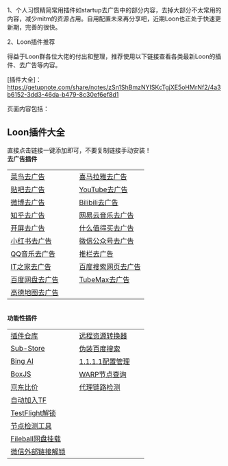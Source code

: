 1、个人习惯精简常用插件如startup去广告中的部分内容，去掉大部分不太常用的内容，减少mitm的资源占用。自用配置未来再分享吧，近期Loon也正处于快速更新期，完善的很快。

2、Loon插件推荐

得益于Loon群各位大佬的付出和整理，推荐使用以下链接查看各类最新Loon的插件、去广告等内容。

[插件大全]：https://getupnote.com/share/notes/zSn1ShBmzNYISKcTgjXE5oHMrNf2/4a3b6152-3dd3-46da-b479-8c30ef6ef8d1

页面内容包括：
<h2 at_="" at_transbg="" at_border="">Loon插件大全</h2>
<div at_="" at_transbg="" at_border="">
<span class="shine-text-orange" at_="" at_transbg="" at_border="">直接点击链接一键添加即可，不要复制链接手动安装！</span></div>
<div at_="" at_transbg="" at_border="">
<b at_="" at_transbg="" at_border="">去广告插件</b></div>
<div style="" at_="" at_transbg="" at_border="">
<div class="shine-table-wrapper" style="" at_="" at_transbg="" at_border="">
<table style="" at_="" at_transbg="" at_border="">
<colgroup at_="" at_transbg="" at_border="">
<col style="width: 160px;" at_="" at_transbg="" at_border="">
<col style="width: 160px;" at_="" at_transbg="" at_border=""></colgroup>
<tbody at_="" at_transbg="">
<tr at_="" at_transbg="" at_border="">
<td at_="" at_transbg="" at_border="">
<a href="https://www.nsloon.com/openloon/import?plugin=https://gitlab.com/lodepuly/vpn_tool/-/raw/main/Tool/Loon/Plugin/Cainiao_remove_ads.plugin" title="https://www.nsloon.com/openloon/import?plugin=https://gitlab.com/lodepuly/vpn_tool/-/raw/main/Tool/Loon/Plugin/Cainiao_remove_ads.plugin" at_="" at_transbg="" at_border="">菜鸟去广告</a>
<br at_=""></td>
<td at_="" at_transbg="" at_border="">
<a href="https://www.nsloon.com/openloon/import?plugin=https://gitlab.com/lodepuly/vpn_tool/-/raw/main/Tool/Loon/Plugin/Himalaya_remove_ads.plugin" title="https://www.nsloon.com/openloon/import?plugin=https://gitlab.com/lodepuly/vpn_tool/-/raw/main/Tool/Loon/Plugin/Himalaya_remove_ads.plugin" at_="" at_transbg="" at_border="">喜马拉雅去广告</a></td></tr>
<tr at_="" at_transbg="" at_border="">
<td at_="" at_transbg="" at_border="">
<a href="https://www.nsloon.com/openloon/import?plugin=https://gitlab.com/lodepuly/vpn_tool/-/raw/main/Tool/Loon/Plugin/Tieba_remove_ads.plugin" title="https://www.nsloon.com/openloon/import?plugin=https://gitlab.com/lodepuly/vpn_tool/-/raw/main/Tool/Loon/Plugin/Tieba_remove_ads.plugin" at_="" at_transbg="" at_border="">贴吧去广告</a></td>
<td at_="" at_transbg="" at_border="">
<a href="https://www.nsloon.com/openloon/import?plugin=https://gitlab.com/lodepuly/vpn_tool/-/raw/main/Tool/Loon/Plugin/YouTube_remove_ads.plugin" title="https://www.nsloon.com/openloon/import?plugin=https://gitlab.com/lodepuly/vpn_tool/-/raw/main/Tool/Loon/Plugin/YouTube_remove_ads.plugin" at_="" at_transbg="" at_border="">YouTube去广告</a></td></tr>
<tr at_="" at_transbg="" at_border="">
<td at_="" at_transbg="" at_border="">
<a href="https://www.nsloon.com/openloon/import?plugin=https://gitlab.com/lodepuly/vpn_tool/-/raw/main/Tool/Loon/Plugin/Weibo_remove_ads.plugin" title="https://www.nsloon.com/openloon/import?plugin=https://gitlab.com/lodepuly/vpn_tool/-/raw/main/Tool/Loon/Plugin/Weibo_remove_ads.plugin" at_="" at_transbg="" at_border="">微博去广告</a></td>
<td at_="" at_transbg="" at_border="">
<a href="https://www.nsloon.com/openloon/import?plugin=https://gitlab.com/lodepuly/vpn_tool/-/raw/main/Tool/Loon/Plugin/Bilibili_remove_ads.plugin" title="https://www.nsloon.com/openloon/import?plugin=https://gitlab.com/lodepuly/vpn_tool/-/raw/main/Tool/Loon/Plugin/Bilibili_remove_ads.plugin" at_="" at_transbg="" at_border="">Bilibili去广告</a></td></tr>
<tr at_="" at_transbg="" at_border="">
<td at_="" at_transbg="" at_border="">
<a href="https://www.nsloon.com/openloon/import?plugin=https://gitlab.com/lodepuly/vpn_tool/-/raw/main/Tool/Loon/Plugin/Zhihu_remove_ads.plugin" title="https://www.nsloon.com/openloon/import?plugin=https://gitlab.com/lodepuly/vpn_tool/-/raw/main/Tool/Loon/Plugin/Zhihu_remove_ads.plugin" at_="" at_transbg="" at_border="">知乎去广告</a></td>
<td at_="" at_transbg="" at_border="">
<a href="https://www.nsloon.com/openloon/import?plugin=https://gitlab.com/lodepuly/vpn_tool/-/raw/main/Tool/Loon/Plugin/NeteaseCloudMusic_remove_ads.plugin" title="https://www.nsloon.com/openloon/import?plugin=https://gitlab.com/lodepuly/vpn_tool/-/raw/main/Tool/Loon/Plugin/NeteaseCloudMusic_remove_ads.plugin" at_="" at_transbg="" at_border="">网易云音乐去广告</a></td></tr>
<tr at_="" at_transbg="" at_border="">
<td style="" at_="" at_transbg="" at_border="">
<a href="https://www.nsloon.com/openloon/import?plugin=https://gitlab.com/lodepuly/vpn_tool/-/raw/main/Tool/Loon/Plugin/Remove_splash_screen_ads.plugin" title="https://www.nsloon.com/openloon/import?plugin=https://gitlab.com/lodepuly/vpn_tool/-/raw/main/Tool/Loon/Plugin/Remove_splash_screen_ads.plugin" at_="" at_transbg="" at_border="">开屏去广告</a></td>
<td at_="" at_transbg="" at_border="">
<a href="https://www.nsloon.com/openloon/import?plugin=https://gitlab.com/lodepuly/vpn_tool/-/raw/main/Tool/Loon/Plugin/smzdm_remove_ads.plugin" title="https://www.nsloon.com/openloon/import?plugin=https://gitlab.com/lodepuly/vpn_tool/-/raw/main/Tool/Loon/Plugin/smzdm_remove_ads.plugin" at_="" at_transbg="" at_border="">什么值得买去广告</a></td></tr>
<tr at_="" at_transbg="" at_border="">
<td at_="" at_transbg="" at_border="">
<a href="https://www.nsloon.com/openloon/import?plugin=https://gitlab.com/lodepuly/vpn_tool/-/raw/main/Tool/Loon/Plugin/RedPaper_remove_ads.plugin" title="https://www.nsloon.com/openloon/import?plugin=https://gitlab.com/lodepuly/vpn_tool/-/raw/main/Tool/Loon/Plugin/RedPaper_remove_ads.plugin" at_="" at_transbg="" at_border="">小红书去广告</a></td>
<td at_="" at_transbg="" at_border="">
<a href="https://www.nsloon.com/openloon/import?plugin=https://gitlab.com/lodepuly/vpn_tool/-/raw/main/Tool/Loon/Plugin/Weixin_Official_Accounts_remove_ads.plugin" title="https://www.nsloon.com/openloon/import?plugin=https://gitlab.com/lodepuly/vpn_tool/-/raw/main/Tool/Loon/Plugin/Weixin_Official_Accounts_remove_ads.plugin" at_="" at_transbg="" at_border="">微信公众号去广告</a></td></tr>
<tr at_="" at_transbg="" at_border="">
<td at_="" at_transbg="" at_border="">
<a href="https://www.nsloon.com/openloon/import?plugin=https://gitlab.com/lodepuly/vpn_tool/-/raw/main/Tool/Loon/Plugin/QQMusic_remove_ads.plugin" title="https://www.nsloon.com/openloon/import?plugin=https://gitlab.com/lodepuly/vpn_tool/-/raw/main/Tool/Loon/Plugin/QQMusic_remove_ads.plugin" at_="" at_transbg="" at_border="">QQ音乐去广告</a></td>
<td at_="" at_transbg="" at_border="">
<a href="https://www.nsloon.com/openloon/import?plugin=https://gitlab.com/lodepuly/vpn_tool/-/raw/main/Tool/Loon/Plugin/Daily_remove_ads.plugin" title="https://www.nsloon.com/openloon/import?plugin=https://gitlab.com/lodepuly/vpn_tool/-/raw/main/Tool/Loon/Plugin/Daily_remove_ads.plugin" at_="" at_transbg="" at_border="">推栏去广告</a></td></tr>
<tr at_="" at_transbg="" at_border="">
<td at_="" at_transbg="" at_border="">
<a href="https://www.nsloon.com/openloon/import?plugin=https://gitlab.com/lodepuly/vpn_tool/-/raw/main/Tool/Loon/Plugin/IThome_remove_ads.plugin" title="https://www.nsloon.com/openloon/import?plugin=https://gitlab.com/lodepuly/vpn_tool/-/raw/main/Tool/Loon/Plugin/IThome_remove_ads.plugin" at_="" at_transbg="" at_border="">IT之家去广告</a></td>
<td at_="" at_transbg="" at_border="">
<a href="https://www.nsloon.com/openloon/import?plugin=https://gitlab.com/lodepuly/vpn_tool/-/raw/main/Tool/Loon/Plugin/BaiduSearchWebpage_remove_ads.plugin" at_="" at_transbg="" at_border="">百度搜索网页去广告</a></td></tr>
<tr at_="" at_transbg="" at_border="">
<td style="" at_="" at_transbg="" at_border="">
<a href="https://www.nsloon.com/openloon/import?plugin=https://gitlab.com/lodepuly/vpn_tool/-/raw/main/Tool/Loon/Plugin/BaiduNetDisk_remove_ads.plugin" title="https://www.nsloon.com/openloon/import?plugin=https://gitlab.com/lodepuly/vpn_tool/-/raw/main/Tool/Loon/Plugin/BaiduNetDisk_remove_ads.plugin" at_="" at_transbg="" at_border="">百度网盘去广告</a></td>
<td at_="" at_transbg="" at_border="">
<a href="https://www.nsloon.com/openloon/import?plugin=https://gitlab.com/lodepuly/vpn_tool/-/raw/main/Tool/Loon/Plugin/TubeMax_remove_ads.plugin" at_="" at_transbg="" at_border="">TubeMax去广告</a></td></tr>
<tr at_="" at_transbg="" at_border="">
<td at_="" at_transbg="" at_border="">
<a href="https://www.nsloon.com/openloon/import?plugin=https://gitlab.com/lodepuly/vpn_tool/-/raw/main/Tool/Loon/Plugin/Amap_remove_ads.plugin" title="https://www.nsloon.com/openloon/import?plugin=https://gitlab.com/lodepuly/vpn_tool/-/raw/main/Tool/Loon/Plugin/Amap_remove_ads.plugin" at_="" at_transbg="" at_border="">高德地图去广告</a></td>
<td at_="" at_transbg="" at_border="">
<br at_=""></td></tr></tbody></table></div>
<div at_="" at_transbg="" at_border="">
<br at_=""></div></div>
<div at_="" at_transbg="" at_border="">
<b at_="" at_transbg="" at_border="">功能性插件</b></div>
<div at_="" at_transbg="" at_border="">
<div class="shine-table-wrapper" at_="" at_transbg="" at_border="">
<table at_="" at_transbg="" at_border="">
<colgroup at_="" at_transbg="" at_border="">
<col style="width: 160px;" at_="" at_transbg="" at_border="">
<col style="width: 160px;" at_="" at_transbg="" at_border=""></colgroup>
<tbody at_="" at_transbg="">
<tr at_="" at_transbg="" at_border="">
<td at_="" at_transbg="" at_border="">
<a href="https://www.nsloon.com/openloon/import?plugin=https://gitlab.com/lodepuly/vpn_tool/-/raw/main/Tool/Loon/Plugin/LoonGallery.plugin" title="https://www.nsloon.com/openloon/import?plugin=https://gitlab.com/lodepuly/vpn_tool/-/raw/main/Tool/Loon/Plugin/LoonGallery.plugin" at_="" at_transbg="" at_border="">插件仓库</a>
<br at_=""></td>
<td at_="" at_transbg="" at_border="">
<a href="https://www.nsloon.com/openloon/import?plugin=https://gitlab.com/lodepuly/vpn_tool/-/raw/main/Tool/Loon/Plugin/RemoteResourceConverter.plugin" title="https://www.nsloon.com/openloon/import?plugin=https://gitlab.com/lodepuly/vpn_tool/-/raw/main/Tool/Loon/Plugin/RemoteResourceConverter.plugin" at_="" at_transbg="" at_border="">远程资源转换器</a></td></tr>
<tr at_="" at_transbg="" at_border="">
<td at_="" at_transbg="" at_border="">
<a href="https://www.nsloon.com/openloon/import?plugin=https://gitlab.com/lodepuly/vpn_tool/-/raw/main/Tool/Loon/Plugin/Sub-Store.plugin" title="https://www.nsloon.com/openloon/import?plugin=https://gitlab.com/lodepuly/vpn_tool/-/raw/main/Tool/Loon/Plugin/Sub-Store.plugin" at_="" at_transbg="" at_border="">Sub-Store</a>
<br at_=""></td>
<td at_="" at_transbg="" at_border="">
<a href="https://www.nsloon.com/openloon/import?plugin=https://gitlab.com/lodepuly/vpn_tool/-/raw/main/Tool/Loon/Plugin/Replace_baidu_search_user-agent.plugin" title="https://www.nsloon.com/openloon/import?plugin=https://gitlab.com/lodepuly/vpn_tool/-/raw/main/Tool/Loon/Plugin/Replace_baidu_search_user-agent.plugin" at_="" at_transbg="" at_border="">伪装百度搜索</a></td></tr>
<tr at_="" at_transbg="" at_border="">
<td at_="" at_transbg="" at_border="">
<a href="https://www.nsloon.com/openloon/import?plugin=https://gitlab.com/lodepuly/vpn_tool/-/raw/main/Tool/Loon/Plugin/BingAI.plugin" title="https://www.nsloon.com/openloon/import?plugin=https://gitlab.com/lodepuly/vpn_tool/-/raw/main/Tool/Loon/Plugin/BingAI.plugin" at_="" at_transbg="" at_border="">Bing AI</a></td>
<td at_="" at_transbg="" at_border="">
<a href="https://www.nsloon.com/openloon/import?plugin=https://gitlab.com/lodepuly/vpn_tool/-/raw/main/Tool/Loon/Plugin/1.1.1.1.plugin" title="https://www.nsloon.com/openloon/import?plugin=https://gitlab.com/lodepuly/vpn_tool/-/raw/main/Tool/Loon/Plugin/1.1.1.1.plugin" at_="" at_transbg="" at_border="">1.1.1.1配置管理</a></td></tr>
<tr at_="" at_transbg="" at_border="">
<td at_="" at_transbg="" at_border="">
<a href="https://www.nsloon.com/openloon/import?plugin=https://gitlab.com/lodepuly/vpn_tool/-/raw/main/Tool/Loon/Plugin/BoxJS.plugin" title="https://www.nsloon.com/openloon/import?plugin=https://gitlab.com/lodepuly/vpn_tool/-/raw/main/Tool/Loon/Plugin/BoxJS.plugin" at_="" at_transbg="" at_border="">BoxJS</a>
<br at_=""></td>
<td at_="" at_transbg="" at_border="">
<a href="https://www.nsloon.com/openloon/import?plugin=https://gitlab.com/lodepuly/vpn_tool/-/raw/main/Tool/Loon/Plugin/WARP_Node_Query.plugin" title="https://www.nsloon.com/openloon/import?plugin=https://gitlab.com/lodepuly/vpn_tool/-/raw/main/Tool/Loon/Plugin/WARP_Node_Query.plugin" at_="" at_transbg="" at_border="">WARP节点查询</a></td></tr>
<tr at_="" at_transbg="" at_border="">
<td at_="" at_transbg="" at_border="">
<a href="https://www.nsloon.com/openloon/import?plugin=https://gitlab.com/lodepuly/vpn_tool/-/raw/main/Tool/Loon/Plugin/JD_Price.plugin" title="https://www.nsloon.com/openloon/import?plugin=https://gitlab.com/lodepuly/vpn_tool/-/raw/main/Tool/Loon/Plugin/JD_Price.plugin" at_="" at_transbg="" at_border="">京东比价</a>&nbsp;
<br at_=""></td>
<td at_="" at_transbg="" at_border="">
<a href="https://www.nsloon.com/openloon/import?plugin=https://gitlab.com/lodepuly/vpn_tool/-/raw/main/Tool/Loon/Plugin/NodeLinkCheck.Plugin" title="https://www.nsloon.com/openloon/import?plugin=https://gitlab.com/lodepuly/vpn_tool/-/raw/main/Tool/Loon/Plugin/NodeLinkCheck.Plugin" at_="" at_transbg="" at_border="">代理链路检测</a></td></tr>
<tr at_="" at_transbg="" at_border="">
<td at_="" at_transbg="" at_border="">
<a href="https://www.nsloon.com/openloon/import?plugin=https://gitlab.com/lodepuly/vpn_tool/-/raw/main/Tool/Loon/Plugin/Auto_Join_TF.plugin" title="https://www.nsloon.com/openloon/import?plugin=https://gitlab.com/lodepuly/vpn_tool/-/raw/main/Tool/Loon/Plugin/Auto_Join_TF.plugin" at_="" at_transbg="" at_border="">自动加入TF</a>
<br at_=""></td>
<td at_="" at_transbg="" at_border="">
<br at_=""></td></tr>
<tr at_="" at_transbg="" at_border="">
<td at_="" at_transbg="" at_border="">
<a href="https://www.nsloon.com/openloon/import?plugin=https://gitlab.com/lodepuly/vpn_tool/-/raw/main/Tool/Loon/Plugin/TestFlight.plugin" title="https://www.nsloon.com/openloon/import?plugin=https://gitlab.com/lodepuly/vpn_tool/-/raw/main/Tool/Loon/Plugin/TestFlight.plugin" at_="" at_transbg="" at_border="">TestFlight解锁</a>
<br at_=""></td>
<td at_="" at_transbg="" at_border="">
<br at_=""></td></tr>
<tr at_="" at_transbg="" at_border="">
<td at_="" at_transbg="" at_border="">
<a href="https://www.nsloon.com/openloon/import?plugin=https://gitlab.com/lodepuly/vpn_tool/-/raw/main/Tool/Loon/Plugin/Node_detection_tool.plugin" title="https://www.nsloon.com/openloon/import?plugin=https://gitlab.com/lodepuly/vpn_tool/-/raw/main/Tool/Loon/Plugin/Node_detection_tool.plugin" at_="" at_transbg="" at_border="">节点检测工具</a>
<br at_=""></td>
<td at_="" at_transbg="" at_border="">
<br at_=""></td></tr>
<tr at_="" at_transbg="" at_border="">
<td at_="" at_transbg="" at_border="">
<a href="https://www.nsloon.com/openloon/import?plugin=https://gitlab.com/lodepuly/vpn_tool/-/raw/main/Tool/Loon/Plugin/Fileball_mount.plugin" title="https://www.nsloon.com/openloon/import?plugin=https://gitlab.com/lodepuly/vpn_tool/-/raw/main/Tool/Loon/Plugin/Fileball_mount.plugin" at_="" at_transbg="" at_border="">Fileball网盘挂载</a>
<br at_=""></td>
<td at_="" at_transbg="" at_border="">
<br at_=""></td></tr>
<tr at_="" at_transbg="" at_border="">
<td at_="" at_transbg="" at_border="">
<a href="https://www.nsloon.com/openloon/import?plugin=https://gitlab.com/lodepuly/vpn_tool/-/raw/main/Tool/Loon/Plugin/Weixin_external_links_unlock.plugin" title="https://www.nsloon.com/openloon/import?plugin=https://gitlab.com/lodepuly/vpn_tool/-/raw/main/Tool/Loon/Plugin/Weixin_external_links_unlock.plugin" at_="" at_transbg="" at_border="">微信外部链接解锁</a>
<br at_=""></td>
<td at_="" at_transbg="" at_border="">
<br at_=""></td></tr></tbody></table></div>
